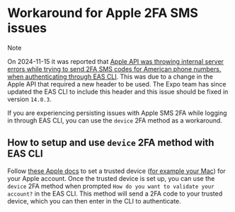 # Workaround for Apple 2FA SMS issues

> [!NOTE]
> On 2024-11-15 it was reported that [Apple API was throwing internal server errors while trying to send 2FA SMS codes for American phone numbers, when authenticating through EAS CLI](https://github.com/expo/eas-cli/issues/2698). This was due to a change in the Apple API that required a new header to be used. The Expo team has since updated the EAS CLI to include this header and this issue should be fixed in version `14.0.3`.

If you are experiencing persisting issues with Apple SMS 2FA while logging in through EAS CLI, you can use the `device` 2FA method as a workaround.

## How to setup and use `device` 2FA method with EAS CLI

Follow [these Apple docs](https://support.apple.com/en-us/102660) to set a trusted device ([for example your Mac](https://github.com/expo/eas-cli/issues/2698#issuecomment-2525401555)) for your Apple account.
Once the trusted device is set up, you can use the `device` 2FA method when prompted `How do you want to validate your account?` in the EAS CLI.
This method will send a 2FA code to your trusted device, which you can then enter in the CLI to authenticate.
